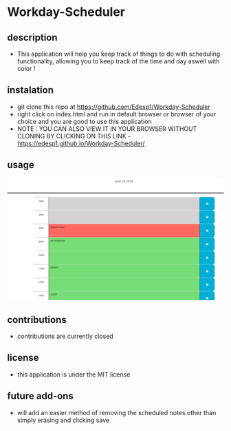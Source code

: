 # Workday-Scheduler

## description
- This application will help you keep track of things to do with scheduling functionality, allowing you to keep track of the time and day aswell with color !

## instalation
- git clone this repo at https://github.com/Edesp1/Workday-Scheduler
- right click on index.html and run in default browser or browser of your choice and you are good to use this application
- NOTE : YOU CAN ALSO VIEW IT IN YOUR BROWSER WITHOUT CLONING BY CLICKING ON THIS LINK - https://edesp1.github.io/Workday-Scheduler/ 
## usage

![screenshot](images/image.png)
## contributions
- contributions are currently closed

## license
- this application is under the MIT license

## future add-ons
- will add an easier method of removing the scheduled notes other than simply erasing and clicking save